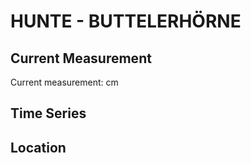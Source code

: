 # HUNTE - BUTTELERHÖRNE

## Current Measurement

Current measurement: <Value topic="rivers/pegel-online/HUNTE/BUTTELERHOERNE/measurementValue"/> cm

## Time Series

<TimeSeries topic="rivers/pegel-online/HUNTE/BUTTELERHOERNE/measurementValue" period="week" />

## Location

<WorldMap>
  <Marker lat="53.17989918907704" lon="8.412609597352631" labelTopic="rivers/pegel-online/HUNTE/BUTTELERHOERNE/measurementValue" />
</WorldMap>
